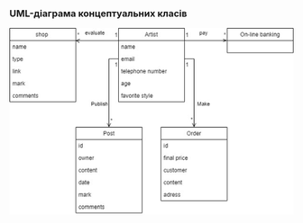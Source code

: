 ### UML-діаграма концептуальних класів
![](https://github.com/oleksandrblazhko/ai202-baranyuk/blob/laboratory-work-5/2-SoftwareDesign/2.1-UMLConceptClasses/UML-ConceptClasses*.jpg)
